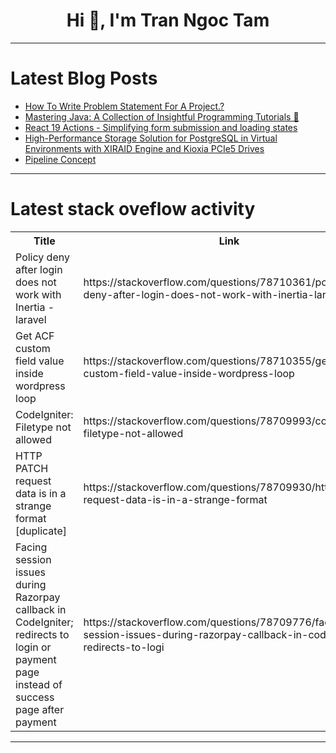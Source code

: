 <h1 align="center">Hi 👋, I'm Tran Ngoc Tam</h1>

---

# Latest Blog Posts 
<!-- BLOG-POST-LIST:START -->
- [How To Write Problem Statement For A Project.?](https://dev.to/iam_divs/how-to-write-problem-statement-for-a-project-4fmm)
- [Mastering Java: A Collection of Insightful Programming Tutorials 🚀](https://dev.to/labex/mastering-java-a-collection-of-insightful-programming-tutorials-l0k)
- [React 19 Actions - Simplifying form submission and loading states](https://dev.to/shrutikapoor08/react-19-actions-simplifying-form-submission-and-loading-states-2idc)
- [High-Performance Storage Solution for PostgreSQL in Virtual Environments with XIRAID Engine and Kioxia PCIe5 Drives](https://dev.to/pltnvs/high-performance-storage-solution-for-postgresql-in-virtual-environments-with-xiraid-engine-and-kioxia-pcie5-drives-fo6)
- [Pipeline Concept](https://dev.to/sukmarizki04/pipeline-concept-4a1c)
<!-- BLOG-POST-LIST:END -->

---

# Latest stack oveflow activity
<table>
  <tr><th>Title</th><th>Link</th></tr>
  <!-- STACKOVERFLOW:START --><tr><td>Policy deny after login does not work with Inertia - laravel</td><td>https://stackoverflow.com/questions/78710361/policy-deny-after-login-does-not-work-with-inertia-laravel</td></tr><tr><td>Get ACF custom field value inside wordpress loop</td><td>https://stackoverflow.com/questions/78710355/get-acf-custom-field-value-inside-wordpress-loop</td></tr><tr><td>CodeIgniter: Filetype not allowed</td><td>https://stackoverflow.com/questions/78709993/codeigniter-filetype-not-allowed</td></tr><tr><td>HTTP PATCH request data is in a strange format [duplicate]</td><td>https://stackoverflow.com/questions/78709930/http-patch-request-data-is-in-a-strange-format</td></tr><tr><td>Facing session issues during Razorpay callback in CodeIgniter; redirects to login or payment page instead of success page after payment</td><td>https://stackoverflow.com/questions/78709776/facing-session-issues-during-razorpay-callback-in-codeigniter-redirects-to-logi</td></tr><!-- STACKOVERFLOW:END -->
</table>

---


